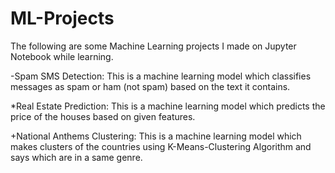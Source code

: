# ML-Projects
The following are some Machine Learning projects I made on Jupyter Notebook while learning. 

-Spam SMS Detection:
This is a machine learning model which classifies messages as spam or ham (not spam) based on the text it contains.

*Real Estate Prediction:
This is a machine learning model which predicts the price of the houses based on given features.

+National Anthems Clustering:
This is a machine learning model which makes clusters of the countries using K-Means-Clustering Algorithm and says which are in a same genre.
